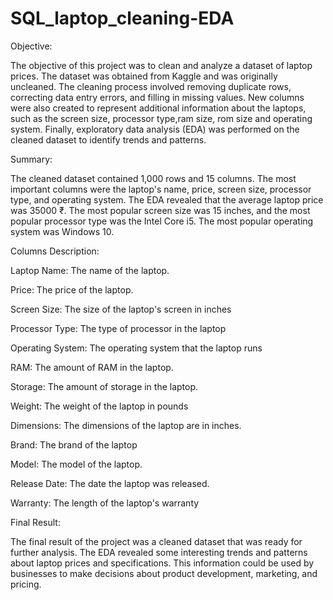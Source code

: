 # SQL_laptop_cleaning-EDA
Objective:

The objective of this project was to clean and analyze a dataset of laptop prices. The dataset was obtained from Kaggle and was originally uncleaned. The cleaning process involved removing duplicate rows, correcting data entry errors, and filling in missing values. New columns were also created to represent additional information about the laptops, such as the screen size, processor type,ram size, rom size and operating system. Finally, exploratory data analysis (EDA) was performed on the cleaned dataset to identify trends and patterns.

Summary:

The cleaned dataset contained 1,000 rows and 15 columns. The most important columns were the laptop's name, price, screen size, processor type, and operating system. The EDA revealed that the average laptop price was 35000 ₹. The most popular screen size was 15 inches, and the most popular processor type was the Intel Core i5. The most popular operating system was Windows 10.

Columns Description:

Laptop Name: The name of the laptop.

Price: The price of the laptop.

Screen Size: The size of the laptop's screen in inches

Processor Type: The type of processor in the laptop

Operating System: The operating system that the laptop runs

RAM: The amount of RAM in the laptop.

Storage: The amount of storage in the laptop.

Weight: The weight of the laptop in pounds

Dimensions: The dimensions of the laptop are in inches.

Brand: The brand of the laptop

Model: The model of the laptop.

Release Date: The date the laptop was released.

Warranty: The length of the laptop's warranty

Final Result:

The final result of the project was a cleaned dataset that was ready for further analysis. The EDA revealed some interesting trends and patterns about laptop prices and specifications. This information could be used by businesses to make decisions about product development, marketing, and pricing.



